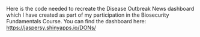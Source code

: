 Here is the code needed to recreate the Disease Outbreak News dashboard which I have created as part of my participation in the Biosecurity Fundamentals Course. 
You can find the dashboard here: https://jaspersy.shinyapps.io/DONs/
